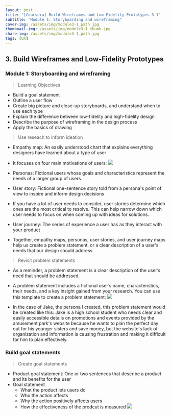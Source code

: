 ```yaml
---
layout: post
title: "[Coursera] Build Wireframes and Low-Fidelity Prototypes 3-1"
subtitle: "Module 1: Storyboarding and wireframing"
cover-img: /assets/img/module3-1_path.jpg
thumbnail-img: /assets/img/module3-1_thumb.jpg
share-img: /assets/img/module3-1_path.jpg
tags: [UX]
--- 
```


## 3. Build Wireframes and Low-Fidelity Prototypes
### Module 1: Storyboarding and wireframing

> Learning Objectives
- Build a goal statement
- Outline a user flow
- Create big picture and close-up storyboards, and understand when to use each type
- Explain the difference between low-fidelity and high-fidelity design
- Describe the purpose of wireframing in the design process
- Apply the basics of drawing

> Use reseach to inform ideation

- Empathy map: An easily understood chart that explains everything designers have learned about a type of user
- It focuses on four main motivations of users:
![](https://velog.velcdn.com/images/erica990604/post/3075bbac-00ba-45b5-b3ea-7d00cdb729e1/image.png)

- Personas: Fictional users whose goals and characteristics represent the needs of a larger group of users

- User story: Fictional one-sentence story told from a persona's point of view to inspire and inform design decisions
- If you have a lot of user needs to consider, user stories determine which ones are the most critical to resolve. This can help narrow down which user needs to focus on when coming up with ideas for solutions.

- User journey: The series of experience a user has as they interact with your product

- Together, empathy maps, personas, user stories, and user journey maps help us create a problem statement, or a clear description of a user's needs that our design should address.

> Revisit problem statements

- As a reminder, a problem statement is a clear description of the user’s need that should be addressed. 
- A problem statement includes a fictional user’s name, characteristics, their needs, and a key insight gained from your research. You can use this template to create a problem statement:
![](https://velog.velcdn.com/images/erica990604/post/179d203d-6a42-4426-8c9a-ea0febeb1d8d/image.png)

- In the case of Jake, the persona I created, this problem statement would be created like this: 
Jake is a high school student who needs clear and easily accessible details on promotions and events provided by the amusement park's website because he wants to plan the perfect day out for his younger sisters and save money, but the website's lack of organization and information is causing frustration and making it difficult for him to plan effectively.

### Build goal statements

> Create goal statements

- Product goal statement: One or two sentences that describe a product and its benefits for the user
- Goal statement
	- What the product lets users do
    - Who the action affects
    - Why the action positively affects users
    - How the effectiveness of the prodcut is measured
![](https://velog.velcdn.com/images/erica990604/post/7b7f1fb0-3981-43aa-a1e7-ee9d097aa7dc/image.png)